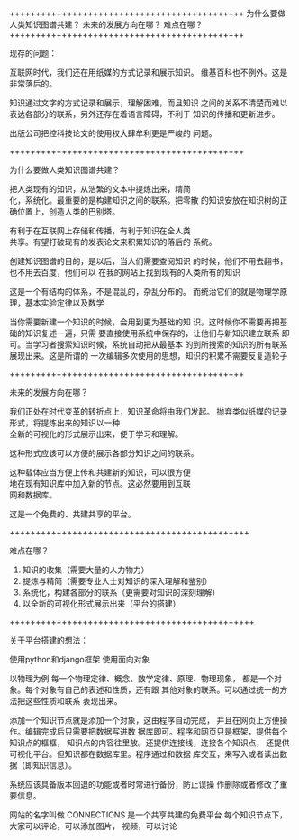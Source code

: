 +++++++++++++++++++++++++++++++++++++++++++++
为什么要做人类知识图谱共建？
未来的发展方向在哪？
难点在哪？
+++++++++++++++++++++++++++++++++++++++++++++

现存的问题：

互联网时代，我们还在用纸媒的方式记录和展示知识。
维基百科也不例外。这是非常落后的。

知识通过文字的方式记录和展示，理解困难，而且知识
之间的关系不清楚而难以
表达各部分的联系，另外还存在着语言障碍，不利于
知识的传播和更新进步。

出版公司把控科技论文的使用权大肆牟利更是严峻的
问题。

+++++++++++++++++++++++++++++++++++++++++++++     



为什么要做人类知识图谱共建？  

把人类现有的知识，从浩繁的文本中提炼出来，精简  
化，系统化。最重要的是构建知识之间的联系。把零散
的知识安放在知识树的正确位置上，创造人类的巴别塔。

有利于在互联网上存储和传播，有利于知识在全人类  
共享。有望打破现有的发表论文来积累知识的落后的
系统。

创建知识图谱的目的，是以后，当人们需要查阅知识
的时候，他们不用去翻书，也不用去百度，他们可以
在我的网站上找到现有的人类所有的知识

这是一个有结构的体系，不是混乱的，杂乱分布的。
而统治它们的就是物理学原理，基本实验定律以及数学

当你需要新建一个知识的时候，会用到更为基础的知
识。这时候你不需要再把基础的知识复述一遍，只需
要直接使用系统中保存的，让他们与新知识建立联系
即可。当学习者搜索知识时候，系统自动把从最基本
的到所搜索的知识的所有联系展现出来。这是所谓的
一次编辑多次使用的思想，知识的积累不需要反复造轮子


+++++++++++++++++++++++++++++++++++++++++++++     

未来的发展方向在哪？  

我们正处在时代变革的转折点上，知识革命将由我们发起。
抛弃类似纸媒的记录形式，将提炼出来的知识以一种  
全新的可视化的形式展示出来，便于学习和理解。

这种形式应该可以方便的展示各部分知识之间的联系。  

这种载体应当方便上传和共建新的知识，可以很方便  
地在现有知识库中加入新的节点。这必然要用到互联  
网和数据库。

这是一个免费的、共建共享的平台。  

++++++++++++++++++++++++++++++++++++++++++++++  

难点在哪？  
1. 知识的收集（需要大量的人力物力）  
2. 提炼与精简（需要专业人士对知识的深入理解和鉴别）  
3. 系统化，构建各部分的联系（更需要对知识的深刻理解）  
4. 以全新的可视化形式展示出来（平台的搭建）  

+++++++++++++++++++++++++++++++++++++++++++++++

关于平台搭建的想法：

使用python和django框架
使用面向对象

以物理为例
每一个物理定律、概念、数学定律、原理、物理现象，
都是一个对象。每个对象有自己的表述和性质，还有跟
其他对象的联系。可以通过统一的方法把这些性质和联系
表现出来。

添加一个知识节点就是添加一个对象，这由程序自动完成，
并且在网页上方便操作。编辑完成后只需要把数据写进数
据库即可。程序和网页只是框架，提供每个知识点的框框，
知识点的内容往里放。还提供连接线，连接各个知识点，
还提供可视化平台。但知识都在数据库里。程序通过和数据
库交互，来写入或者读出数据（即知识信息）。

系统应该具备版本回退的功能或者时常进行备份，防止误操
作删除或者修改了重要信息。

网站的名字叫做 CONNECTIONS
是一个共享共建的免费平台
每个知识节点下，大家可以评论，可以添加图片，
视频，可以讨论
